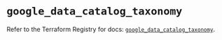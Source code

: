 # `google_data_catalog_taxonomy`

Refer to the Terraform Registry for docs: [`google_data_catalog_taxonomy`](https://registry.terraform.io/providers/hashicorp/google/6.34.0/docs/resources/data_catalog_taxonomy).
